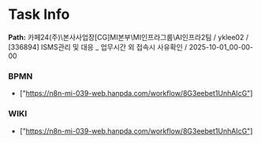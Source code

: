 # Task Info

**Path:** 카페24(주)\본사사업장\[CG]MI본부\MI인프라그룹\AI인프라2팀 / yklee02 / [336894] ISMS관리 및 대응 _ 업무시간 외 접속시 사유확인 / 2025-10-01_00-00-00

### BPMN
- ["https://n8n-mi-039-web.hanpda.com/workflow/8G3eebet1UnhAIcG"]

### WIKI
- ["https://n8n-mi-039-web.hanpda.com/workflow/8G3eebet1UnhAIcG"]

